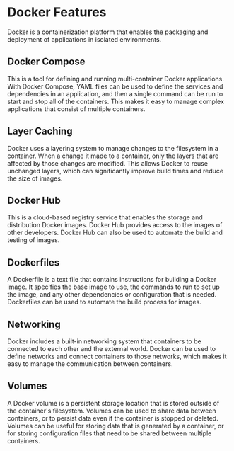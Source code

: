 # Docker Features

Docker is a containerization platform that enables the packaging and deployment of applications in isolated environments. 

## Docker Compose
This is a tool for defining and running multi-container Docker applications. With Docker Compose, YAML files can be used to define the services and dependencies in an application, and then a single command can be run to start and stop all of the containers. This makes it easy to manage complex applications that consist of multiple containers.

## Layer Caching
Docker uses a layering system to manage changes to the filesystem in a container. When a change it made to a container, only the layers that are affected by those changes are modified. This allows Docker to reuse unchanged layers, which can significantly improve build times and reduce the size of images.

## Docker Hub
This is a cloud-based registry service that enables the storage and distribution Docker images. Docker Hub provides access to the images of other developers. Docker Hub can also be used to automate the build and testing of images.

## Dockerfiles
A Dockerfile is a text file that contains instructions for building a Docker image. It specifies the base image to use, the commands to run to set up the image, and any other dependencies or configuration that is needed. Dockerfiles can be used to automate the build process for images.

## Networking
Docker includes a built-in networking system that containers to be connected to each other and the external world. Docker can be used to define networks and connect containers to those networks, which makes it easy to manage the communication between containers.

## Volumes
A Docker volume is a persistent storage location that is stored outside of the container's filesystem. Volumes can be used to share data between containers, or to persist data even if the container is stopped or deleted. Volumes can be useful for storing data that is generated by a container, or for storing configuration files that need to be shared between multiple containers.
